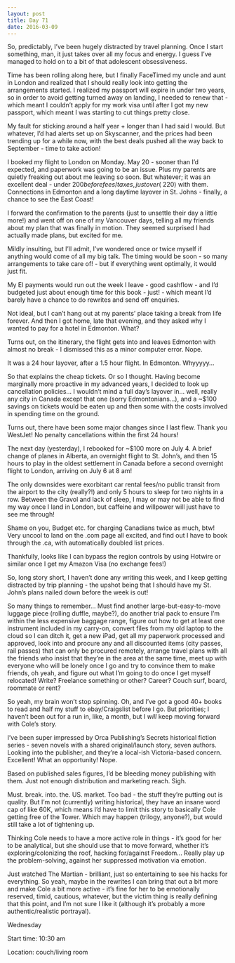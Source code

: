 ```yaml
---
layout: post
title: Day 71
date: 2016-03-09
---
```


So, predictably, I’ve been hugely distracted by travel planning. Once I start something, man, it just takes over all my focus and energy. I guess I’ve managed to hold on to a bit of that adolescent obsessiveness. 

Time has been rolling along here, but I finally FaceTimed my uncle and aunt in London and realized that I should really look into getting the arrangements started. I realized my passport will expire in under two years, so in order to avoid getting turned away on landing, I needed to renew that - which meant I couldn’t apply for my work visa until after I got my new passport, which meant I was starting to cut things pretty close. 

My fault for sticking around a half year + longer than I had said I would. But whatever, I’d had alerts set up on Skyscanner, and the prices had been trending up for a while now, with the best deals pushed all the way back to September - time to take action! 

I booked my flight to London on Monday. May 20 - sooner than I’d expected, and paperwork was going to be an issue. Plus my parents are quietly freaking out about me leaving so soon. But whatever; it was an excellent deal - under $200 before fees/taxes, just over (~$220) with them. Connections in Edmonton and a long daytime layover in St. Johns - finally, a chance to see the East Coast! 

I forward the confirmation to the parents (just to unsettle their day a little more!) and went off on one of my Vancouver days, telling all my friends about my plan that was finally in motion. They seemed surprised I had actually made plans, but excited for me. 

Mildly insulting, but I’ll admit, I’ve wondered once or twice myself if anything would come of all my big talk. The timing would be soon - so many arrangements to take care of! - but if everything went optimally, it would just fit. 

My EI payments would run out the week I leave - good cashflow - and I’d budgeted just about enough time for this book - just! - which meant I’d barely have a chance to do rewrites and send off enquiries. 

Not ideal, but I can’t hang out at my parents’ place taking a break from life forever. And then I got home, late that evening, and they asked why I wanted to pay for a hotel in Edmonton. What? 

Turns out, on the itinerary, the flight gets into and leaves Edmonton with almost no break - I dismissed this as a minor computer error. Nope. 

It was a 24 hour layover, after a 1.5 hour flight. In Edmonton. Whyyyyy… 

So that explains the cheap tickets. Or so I thought. Having become marginally more proactive in my advanced years, I decided to look up cancellation policies… I wouldn’t mind a full day’s layover in… well, really any city in Canada except that one (sorry Edmontonians…), and a ~$100 savings on tickets would be eaten up and then some with the costs involved in spending time on the ground. 

Turns out, there have been some major changes since I last flew. Thank you WestJet! No penalty cancellations within the first 24 hours! 

The next day (yesterday), I rebooked for ~$100 more on July 4. A brief change of planes in Alberta, an overnight flight to St. John’s, and then 15 hours to play in the oldest settlement in Canada before a second overnight flight to London, arriving on July 6 at 8 am! 

The only downsides were exorbitant car rental fees/no public transit from the airport to the city (really?!) and only 5 hours to sleep for two nights in a row. Between the Gravol and lack of sleep, I may or may not be able to find my way once I land in London, but caffeine and willpower will just have to see me through! 

Shame on you, Budget etc. for charging Canadians twice as much, btw! Very uncool to land on the .com page all excited, and find out I have to book through the .ca, with automatically doubled list prices. 

Thankfully, looks like I can bypass the region controls by using Hotwire or similar once I get my Amazon Visa (no exchange fees!) 

So, long story short, I haven’t done any writing this week, and I keep getting distracted by trip planning - the upshot being that I should have my St. John’s plans nailed down before the week is out! 

So many things to remember… Must find another large-but-easy-to-move luggage piece (rolling duffle, maybe?), do another trial pack to ensure I’m within the less expensive baggage range, figure out how to get at least one instrument included in my carry-on, convert files from my old laptop to the cloud so I can ditch it, get a new iPad, get all my paperwork processed and approved, look into and procure any and all discounted items (city passes, rail passes) that can only be procured remotely, arrange travel plans with all the friends who insist that they’re in the area at the same time, meet up with everyone who will be lonely once I go and try to convince them to make friends, oh yeah, and figure out what I’m going to do once I get myself relocated! Write? Freelance something or other? Career? Couch surf, board, roommate or rent? 

So yeah, my brain won’t stop spinning. Oh, and I’ve got a good 40+ books to read and half my stuff to ebay/Craigslist before I go. But priorities; I haven’t been out for a run in, like, a month, but I *will* keep moving forward with Cole’s story. 

I’ve been super impressed by Orca Publishing’s Secrets historical fiction series - seven novels with a shared original/launch story, seven authors. Looking into the publisher, and they’re a local-ish Victoria-based concern. Excellent! What an opportunity! Nope. 

Based on published sales figures, I’d be bleeding money publishing with them. Just not enough distribution and marketing reach. Sigh. 

Must. break. into. the. US. market. Too bad - the stuff they’re putting out is quality. But I’m not (currently) writing historical, they have an insane word cap of like 60K, which means I’d have to limit this story to basically Cole getting free of the Tower. Which may happen (trilogy, anyone?), but would still take a lot of tightening up. 

Thinking Cole needs to have a more active role in things - it’s good for her to be analytical, but she should use that to move forward, whether it’s exploring/colonizing the roof, hacking for/against Freedom… Really play up the problem-solving, against her suppressed motivation via emotion. 

Just watched The Martian - brilliant, just so entertaining to see his hacks for everything. So yeah, maybe in the rewrites I can bring that out a bit more and make Cole a bit more active - it’s fine for her to be emotionally reserved, timid, cautious, whatever, but the victim thing is really defining that this point, and I’m not sure I like it (although it’s probably a more authentic/realistic portrayal).


Wednesday

Start time: 10:30 am

Location: couch/living room

